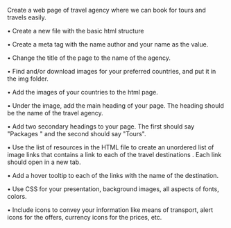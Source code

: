 Create a web page of travel agency where we can
book for tours and travels easily.


•	Create a new file with the basic html structure

•	 Create a meta tag with the name author and your name as the value.

•	 Change the title of the page to the name of the agency.

•	Find and/or download images for your preferred countries, and put it in the img folder.

•	 Add the images of your countries to the html page. 

•	Under the image, add the main heading of your page. The heading should be the name of the travel agency.

•	 Add two secondary headings to your page. The first should say "Packages " and the second should say "Tours".

•	Use the list of resources in the HTML file to create an unordered list of image links that contains a link to each of the travel destinations . 
Each link should open in a new tab.

•	Add a hover tooltip to each of the links with the name of the destination.

•	Use CSS for your presentation, background images, all aspects of fonts, colors. 

•	Include icons to convey your information like means of transport, alert icons for the offers, currency icons for the prices, etc.  



